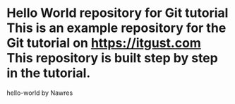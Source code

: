 # Hello World repository for Git tutorial This is an example repository for the Git tutorial on https://itgust.com   This repository is built step by step in the tutorial.
hello-world
by Nawres

